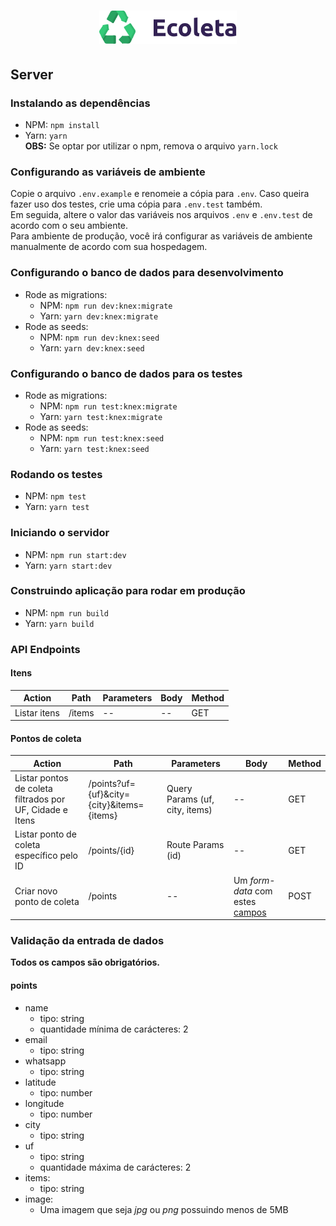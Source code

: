 
<h1 align="center">
    <img alt="Ecoleta" title="Ecoleta" src="/.github/ecoleta.svg" width="220px" />
</h1>

## Server

### Instalando as dependências
- NPM: `npm install`
- Yarn: `yarn`  
**OBS:** Se optar por utilizar o npm, remova o arquivo `yarn.lock`

### Configurando as variáveis de ambiente
Copie o arquivo `.env.example` e renomeie a cópia para `.env`. Caso queira fazer uso dos testes, crie uma cópia para `.env.test` também.  
Em seguida, altere o valor das variáveis nos arquivos `.env` e `.env.test` de acordo com o seu ambiente.  
Para ambiente de produção, você irá configurar as variáveis de ambiente manualmente de acordo com sua hospedagem.

### Configurando o banco de dados para desenvolvimento
- Rode as migrations:
	- NPM: `npm run dev:knex:migrate`
	- Yarn: `yarn dev:knex:migrate`
- Rode as seeds:
	- NPM: `npm run dev:knex:seed`
	- Yarn: `yarn dev:knex:seed`

### Configurando o banco de dados para os testes
- Rode as migrations:
	- NPM: `npm run test:knex:migrate`
	- Yarn: `yarn test:knex:migrate`
- Rode as seeds:
	- NPM: `npm run test:knex:seed`
	- Yarn: `yarn test:knex:seed`

### Rodando os testes
- NPM: `npm test`
- Yarn: `yarn test`

### Iniciando o servidor

- NPM: `npm run start:dev`
- Yarn: `yarn start:dev`

### Construindo aplicação para rodar em produção
- NPM: `npm run build`
- Yarn: `yarn build`

### API Endpoints

#### Itens
Action | Path | Parameters | Body | Method |
------ | ---- | ---------- | ---- | ------ |
Listar itens | /items | -- | -- | GET

#### Pontos de coleta
Action | Path | Parameters | Body | Method
------ | ---- | ---------- | ---- | ------ |
Listar pontos de coleta filtrados por UF, Cidade e Itens | /points?uf={uf}&city={city}&items={items} | Query Params (uf, city, items) | -- | GET | Pontos de coleta filtrados
Listar ponto de coleta específico pelo ID | /points/{id} | Route Params (id) | -- | GET
Criar novo ponto de coleta | /points | -- | Um _form-data_ com estes [campos](#points) | POST

### Validação da entrada de dados
**Todos os campos são obrigatórios.**
#### points

- name
	- tipo: string
	- quantidade mínima de carácteres: 2
- email
	- tipo: string
- whatsapp
	- tipo: string
- latitude
	- tipo: number
- longitude
	- tipo: number
- city
	- tipo: string
- uf
	- tipo: string
	- quantidade máxima de carácteres: 2
- items:
	- tipo: string
- image:
	- Uma imagem que seja _jpg_ ou _png_ possuindo menos de 5MB
